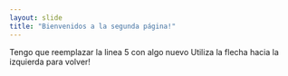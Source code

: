 ```yaml
---
layout: slide
title: "Bienvenidos a la segunda página!"
---
```

Tengo que reemplazar la linea 5 con algo nuevo
Utiliza la flecha hacia la izquierda para volver!
